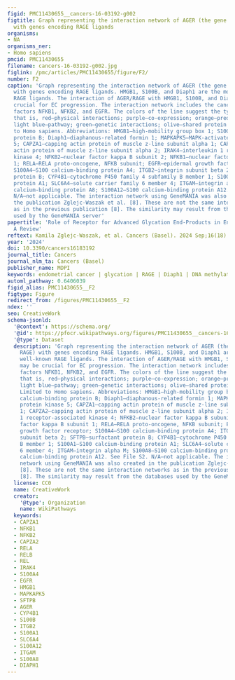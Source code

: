 ```yaml
---
figid: PMC11430655__cancers-16-03192-g002
figtitle: Graph representing the interaction network of AGER (the gene encoding RAGE)
  with genes encoding RAGE ligands
organisms:
- NA
organisms_ner:
- Homo sapiens
pmcid: PMC11430655
filename: cancers-16-03192-g002.jpg
figlink: /pmc/articles/PMC11430655/figure/F2/
number: F2
caption: 'Graph representing the interaction network of AGER (the gene encoding RAGE)
  with genes encoding RAGE ligands. HMGB1, S100B, and Diaph1 are the most well-known
  RAGE ligands. The interaction of AGER/RAGE with HMGB1, S100B, and Diaph1 may be
  crucial for EC progression. The interaction network includes the cancer-related
  factors NFKB1, NFKB2, and EGFR. The colors of the line suggest the type of interaction,
  that is, red—physical interactions; purple—co-expression; orange—predicted; blue—co-localization;
  light blue—pathway; green—genetic interactions; olive—shared protein domains. Limited
  to Homo sapiens. Abbreviations: HMGB1—high-mobility group box 1; S100B—S100 calcium-binding
  protein B; Diaph1—diaphanous-related formin 1; MAPKAPK5—MAPK-activated protein kinase
  5; CAPZA1—capping actin protein of muscle z-line subunit alpha 1; CAPZA2—capping
  actin protein of muscle z-line subunit alpha 2; IRAK4—interleukin 1 receptor-associated
  kinase 4; NFKB2—nuclear factor kappa B subunit 2; NFKB1—nuclear factor kappa B subunit
  1; RELA—RELA proto-oncogene, NFKB subunit; EGFR—epidermal growth factor receptor;
  S100A4—S100 calcium-binding protein A4; ITGB2—integrin subunit beta 2; SFTPB—surfactant
  protein B; CYP4B1—cytochrome P450 family 4 subfamily B member 1; S100A1—S100 calcium-binding
  protein A1; SLC6A4—solute carrier family 6 member 4; ITGAM—integrin alpha M; S100A8—S100
  calcium-binding protein A8; S100A12—S100 calcium-binding protein A12. See File S2.
  N/A—not applicable. The interaction network using GeneMANIA was also created in
  the publication Zglejc-Waszak et al. [8]. These are not the same interaction networks
  as in the previous publication [8]. The similarity may result from the databases
  used by the GeneMANIA server'
papertitle: 'Role of Receptor for Advanced Glycation End-Products in Endometrial Cancer:
  A Review'
reftext: Kamila Zglejc-Waszak, et al. Cancers (Basel). 2024 Sep;16(18).
year: '2024'
doi: 10.3390/cancers16183192
journal_title: Cancers
journal_nlm_ta: Cancers (Basel)
publisher_name: MDPI
keywords: endometrial cancer | glycation | RAGE | Diaph1 | DNA methylation
automl_pathway: 0.6406039
figid_alias: PMC11430655__F2
figtype: Figure
redirect_from: /figures/PMC11430655__F2
ndex: ''
seo: CreativeWork
schema-jsonld:
  '@context': https://schema.org/
  '@id': https://pfocr.wikipathways.org/figures/PMC11430655__cancers-16-03192-g002.html
  '@type': Dataset
  description: 'Graph representing the interaction network of AGER (the gene encoding
    RAGE) with genes encoding RAGE ligands. HMGB1, S100B, and Diaph1 are the most
    well-known RAGE ligands. The interaction of AGER/RAGE with HMGB1, S100B, and Diaph1
    may be crucial for EC progression. The interaction network includes the cancer-related
    factors NFKB1, NFKB2, and EGFR. The colors of the line suggest the type of interaction,
    that is, red—physical interactions; purple—co-expression; orange—predicted; blue—co-localization;
    light blue—pathway; green—genetic interactions; olive—shared protein domains.
    Limited to Homo sapiens. Abbreviations: HMGB1—high-mobility group box 1; S100B—S100
    calcium-binding protein B; Diaph1—diaphanous-related formin 1; MAPKAPK5—MAPK-activated
    protein kinase 5; CAPZA1—capping actin protein of muscle z-line subunit alpha
    1; CAPZA2—capping actin protein of muscle z-line subunit alpha 2; IRAK4—interleukin
    1 receptor-associated kinase 4; NFKB2—nuclear factor kappa B subunit 2; NFKB1—nuclear
    factor kappa B subunit 1; RELA—RELA proto-oncogene, NFKB subunit; EGFR—epidermal
    growth factor receptor; S100A4—S100 calcium-binding protein A4; ITGB2—integrin
    subunit beta 2; SFTPB—surfactant protein B; CYP4B1—cytochrome P450 family 4 subfamily
    B member 1; S100A1—S100 calcium-binding protein A1; SLC6A4—solute carrier family
    6 member 4; ITGAM—integrin alpha M; S100A8—S100 calcium-binding protein A8; S100A12—S100
    calcium-binding protein A12. See File S2. N/A—not applicable. The interaction
    network using GeneMANIA was also created in the publication Zglejc-Waszak et al.
    [8]. These are not the same interaction networks as in the previous publication
    [8]. The similarity may result from the databases used by the GeneMANIA server'
  license: CC0
  name: CreativeWork
  creator:
    '@type': Organization
    name: WikiPathways
  keywords:
  - CAPZA1
  - NFKB1
  - NFKB2
  - CAPZA2
  - RELA
  - RELB
  - REL
  - IRAK4
  - S100A4
  - EGFR
  - HMGB1
  - MAPKAPK5
  - SFTPB
  - AGER
  - CYP4B1
  - S100B
  - ITGB2
  - S100A1
  - SLC6A4
  - S100A12
  - ITGAM
  - S100A8
  - DIAPH1
---
```

